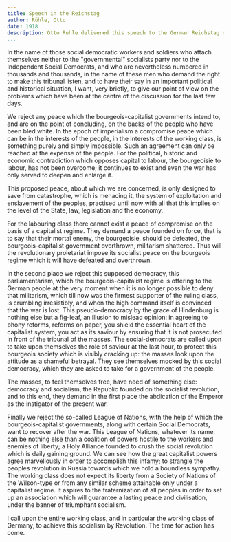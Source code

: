 ```yaml
---
title: Speech in the Reichstag
author: Rühle, Otto
date: 1918
description: Otto Ruhle delivered this speech to the German Reichstag on 25 October 1918. In it, he denounced the Kaiser, the German military, parliament, and -- prophetically -- the Social Democrats. Taken from <https://www.marxists.org/archive/ruhle/1918/ruhle01.htm>
...
```


In the name of those social democratic workers and soldiers who attach themselves neither to the "governmental" socialists party nor to the Independent Social Democrats, and who are nevertheless numbered in thousands and thousands, in the name of these men who demand the right to make this tribunal listen, and to have their say in an important political and historical situation, I want, very briefly, to give our point of view on the problems which have been at the centre of the discussion for the last few days.

We reject any peace which the bourgeois-capitalist governments intend to, and are on the point of concluding, on the backs of the people who have been bled white. In the epoch of imperialism a compromise peace which can be in the interests of the people, in the interests of the working class, is something purely and simply impossible. Such an agreement can only be reached at the expense of the people. For the political, historic and economic contradiction which opposes capital to labour, the bourgeoisie to labour, has not been overcome; it continues to exist and even the war has only served to deepen and enlarge it.

This proposed peace, about which we are concerned, is only designed to save from catastrophe, which is menacing it, the system of exploitation and enslavement of the peoples, practised until now with all that this implies on the level of the State, law, legislation and the economy.

For the labouring class there cannot exist a peace of compromise on the basis of a capitalist regime. They demand a peace founded on force, that is to say that their mortal enemy, the bourgeoisie, should be defeated, the bourgeois-capitalist government overthrown, militarism shattered. Thus will the revolutionary proletariat impose its socialist peace on the bourgeois regime which it will have defeated and overthrown.

In the second place we reject this supposed democracy, this parliamentarism, which the bourgeois-capitalist regime is offering to the German people at the very moment when it is no longer possible to deny that militarism, which till now was the firmest supporter of the ruling class, is crumbling irresistibly, and when the high command itself is convinced that the war is lost. This pseudo-democracy by the grace of Hindenburg is nothing else but a fig-leaf, an illusion to mislead opinion: in agreeing to phony reforms, reforms on paper, you shield the essential heart of the capitalist system, you act as its saviour by ensuring that it is not prosecuted in front of the tribunal of the masses. The social-democrats are called upon to take upon themselves the role of saviour at the last hour, to protect this bourgeois society which is visibly cracking up: the masses look upon the attitude as a shameful betrayal. They see themselves mocked by this social democracy, which they are asked to take for a government of the people.

The masses, to feel themselves free, have need of something else: democracy and socialism, the Republic founded on the socialist revolution, and to this end, they demand in the first place the abdication of the Emperor as the instigator of the present war.

Finally we reject the so-called League of Nations, with the help of which the bourgeois-capitalist governments, along with certain Social Democrats, want to recover after the war. This League of Nations, whatever its name, can be nothing else than a coalition of powers hostile to the workers and enemies of liberty; a Holy Alliance founded to crush the social revolution which is daily gaining ground. We can see how the great capitalist powers agree marvellously in order to accomplish this infamy; to strangle the peoples revolution in Russia towards which we hold a boundless sympathy. The working class does not expect its liberty from a Society of Nations of the Wilson-type or from any similar scheme attainable only under a capitalist regime. It aspires to the fraternization of all peoples in order to set up an association which will guarantee a lasting peace and civilisation, under the banner of triumphant socialism.

I call upon the entire working class, and in particular the working class of Germany, to achieve this socialism by Revolution. The time for action has come.

